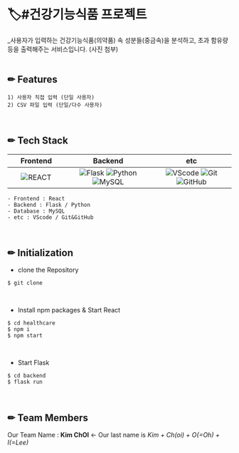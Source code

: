 # 🏷️#건강기능식품 프로젝트

_사용자가 입력하는 건강기능식품(의약품) 속 성분들(중금속)을 분석하고, 초과 함유량 등을 출력해주는 서비스입니다.
(사진 첨부)
<br/>
<br/>


## ✏ Features
    1) 사용자 직접 입력 (단일 사용자)
    2) CSV 파일 입력 (단일/다수 사용자)
<br/>


## ✏ Tech Stack
| &nbsp;&nbsp;&nbsp;&nbsp;&nbsp;Frontend&nbsp;&nbsp;&nbsp;&nbsp;&nbsp; |      Backend      |         etc          |
| :----------------------: | :---------------: | :------------------: |
|     ![REACT](https://img.shields.io/badge/REACT-v17.0.2-blue?style=flat&logo=REACT)     |       ![Flask](https://img.shields.io/badge/Flask-v1.0.2-black?style=flat&logo=Flask)   ![Python](https://img.shields.io/badge/Python-v3.7-yellow?style=flat&logo=Python)   ![MySQL](https://img.shields.io/badge/MySQL-v8.0.26-blue?style=flat&logo=MySQL)     |     ![VScode](https://img.shields.io/badge/VScode-v3.5.3-blue?style=flat&logo=VScode)   ![Git](https://img.shields.io/badge/Git-orange?style=flat&logo=Git)   ![GitHub](https://img.shields.io/badge/GitHub-black?style=flat&logo=GitHub)     |

    - Frontend : React
    - Backend : Flask / Python 
    - Database : MySQL
    - etc : VScode / Git&GitHub
<br/>



## ✏ Initialization
- clone the Repository
```
$ git clone 
```
<br/>

- Install npm packages & Start React
```
$ cd healthcare
$ npm i
$ npm start
```
<br/>

- Start Flask
```
$ cd backend
$ flask run
```
<br/>

## ✏ Team Members
Our Team Name : **Kim ChOI** <- Our last name is *Kim + Ch(oi) + O(=Oh) + I(=Lee)*
